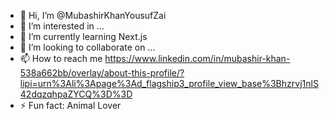 - 👋 Hi, I’m @MubashirKhanYousufZai
- 👀 I’m interested in ...
- 🌱 I’m currently learning Next.js
- 💞️ I’m looking to collaborate on ...
- 📫 How to reach me https://www.linkedin.com/in/mubashir-khan-538a662bb/overlay/about-this-profile/?lipi=urn%3Ali%3Apage%3Ad_flagship3_profile_view_base%3Bhzrvj1nlS42dqzqhpaZYCQ%3D%3D
- ⚡ Fun fact: Animal Lover

<!---
MubashirKhanYousufZai/MubashirKhanYousufZai is a ✨ special ✨ repository because its `README.md` (this file) appears on your GitHub profile.
You can click the Preview link to take a look at your changes.
--->
